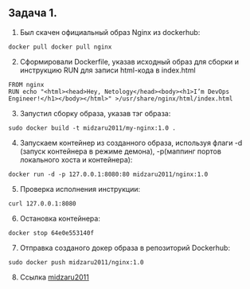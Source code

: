 ## Задача 1. 
1. Был скачен официальный образ Nginx  из dockerhub:
```
docker pull docker pull nginx
```
2. Сформировали Dockerfile, указав исходный образ для сборки и инструкцию RUN для записи html-кода в index.html
```
FROM nginx
RUN echo "<html><head>Hey, Netology</head><body><h1>I’m DevOps Engineer!</h1></body></html>" >/usr/share/nginx/html/index.html
```
3. Запустил сборку образа, указав тэг образа:
```
sudo docker build -t midzaru2011/my-nginx:1.0 .
```
4. Запускаем контейнер из созданного образа, используя флаги -d (запуск контейнера в режиме демона), -p(маппинг портов локального хоста и контейнера):
```
docker run -d -p 127.0.0.1:8080:80 midzaru2011/nginx:1.0
```
5. Проверка исполнения инструкции:
```
curl 127.0.0.1:8080
```
6. Остановка контейнера:
```
docker stop 64e0e553140f
```
7. Отправка созданого докер образа в репозиторий Dockerhub:
```
sudo docker push midzaru2011/nginx:1.0
```
8. Ссылка [midzaru2011](https://hub.docker.com/r/midzaru2011/my-nginx)
